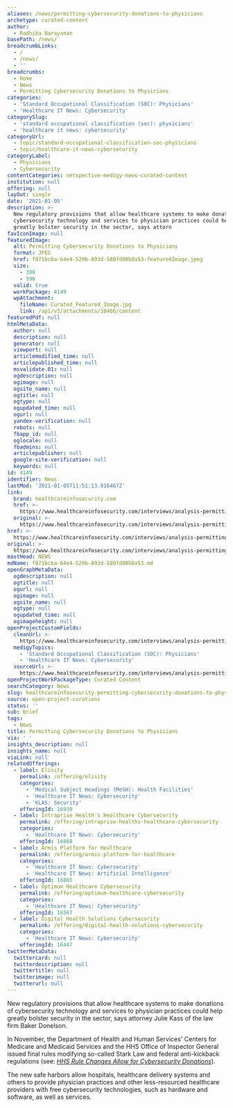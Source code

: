 ```yaml
---
aliases: /news/permitting-cybersecurity-donations-to-physicians
archetype: curated-content
author:
  - Radhika Narayanan
basePath: /news/
breadcrumbLinks:
  - /
  - /news/
  - ''
breadcrumbs:
  - Home
  - News
  - Permitting Cybersecurity Donations to Physicians
categories:
  - 'Standard Occupational Classification (SOC): Physicians'
  - 'Healthcare IT News: Cybersecurity'
categorySlug:
  - 'standard occupational classification (soc): physicians'
  - 'healthcare it news: cybersecurity'
categoryUrl:
  - topic/standard-occupational-classification-soc-physicians
  - topic/healthcare-it-news-cybersecurity
categoryLabel:
  - Physicians
  - Cybersecurity
contentCategories: netspective-medigy-news-curated-content
institution: null
offering: null
layOut: single
date: '2021-01-05'
description: >-
  New regulatory provisions that allow healthcare systems to make donations of
  cybersecurity technology and services to physician practices could help
  greatly bolster security in the sector, says attorn
favIconImage: null
featuredImage:
  alt: Permitting Cybersecurity Donations to Physicians
  format: JPEG
  href: f071bcba-64e4-529b-893d-580fd08b8a53-featuredImage.jpeg
  size:
    - 300
    - 590
  valid: true
  workPackage: 4149
  wpAttachment:
    fileName: Curated_Featured_Image.jpg
    link: /api/v3/attachments/10466/content
featuredPdf: null
htmlMetaData:
  author: null
  description: null
  generator: null
  viewport: null
  articlemodified_time: null
  articlepublished_time: null
  msvalidate.01: null
  ogdescription: null
  ogimage: null
  ogsite_name: null
  ogtitle: null
  ogtype: null
  ogupdated_time: null
  ogurl: null
  yandex-verification: null
  robots: null
  fbapp_id: null
  oglocale: null
  fbadmins: null
  articlepublisher: null
  google-site-verification: null
  keywords: null
id: 4149
identifier: News
lastMod: '2021-01-05T11:51:13.016467Z'
link:
  brand: healthcareinfosecurity.com
  href: >-
    https://www.healthcareinfosecurity.com/interviews/analysis-permitting-cybersecurity-donations-to-physicians-i-4815
  original: >-
    https://www.healthcareinfosecurity.com/interviews/analysis-permitting-cybersecurity-donations-to-physicians-i-4815
href: >-
  https://www.healthcareinfosecurity.com/interviews/analysis-permitting-cybersecurity-donations-to-physicians-i-4815
original: >-
  https://www.healthcareinfosecurity.com/interviews/analysis-permitting-cybersecurity-donations-to-physicians-i-4815
mastHead: NEWS
mdName: f071bcba-64e4-529b-893d-580fd08b8a53.md
openGraphMetaData:
  ogdescription: null
  ogtitle: null
  ogurl: null
  ogimage: null
  ogsite_name: null
  ogtype: null
  ogupdated_time: null
  ogimageheight: null
openProjectCustomFields:
  cleanUrl: >-
    https://www.healthcareinfosecurity.com/interviews/analysis-permitting-cybersecurity-donations-to-physicians-i-4815
  medigyTopics:
    - 'Standard Occupational Classification (SOC): Physicians'
    - 'Healthcare IT News: Cybersecurity'
  sourceUrl: >-
    https://www.healthcareinfosecurity.com/interviews/analysis-permitting-cybersecurity-donations-to-physicians-i-4815
openProjectWorkPackageType: Curated Content
searchCategory: News
slug: healthcareinfosecurity-permitting-cybersecurity-donations-to-physicians
source: open-project-curations
status: ''
sub: brief
tags:
  - News
title: Permitting Cybersecurity Donations to Physicians
via: ' '
insights_description: null
insights_name: null
viaLink: null
relatedOfferings:
  - label: Elisity
    permalink: /offering/elisity
    categories:
      - 'Medical Subject Headings (MeSH): Health Facilities'
      - 'Healthcare IT News: Cybersecurity'
      - 'KLAS: Security'
    offeringId: 16930
  - label: Intraprise Health's Healthcare Cybersecurity
    permalink: /offering/intraprise-healths-healthcare-cybersecurity
    categories:
      - 'Healthcare IT News: Cybersecurity'
    offeringId: 16868
  - label: Armis Platform for Healthcare
    permalink: /offering/armis-platform-for-healthcare
    categories:
      - 'Healthcare IT News: Cybersecurity'
      - 'Healthcare IT News: Artificial Intelligence'
    offeringId: 16865
  - label: Optimum Healthcare Cybersecurity
    permalink: /offering/optimum-healthcare-cybersecurity
    categories:
      - 'Healthcare IT News: Cybersecurity'
    offeringId: 16567
  - label: Digital Health Solutions Cybersecurity
    permalink: /offering/digital-health-solutions-cybersecurity
    categories:
      - 'Healthcare IT News: Cybersecurity'
    offeringId: 16447
twitterMetaData:
  twittercard: null
  twitterdescription: null
  twittertitle: null
  twitterimage: null
  twitterurl: null
---
```

<p>New regulatory provisions that allow healthcare systems to make donations of cybersecurity technology and services to physician practices could help greatly bolster security in the sector, says attorney Julie Kass of the law firm Baker Donelson.</p><p>In November, the Department of Health and Human Services' Centers for Medicare and Medicaid Services and the HHS Office of Inspector General issued final rules modifying so-called Stark Law and federal anti-kickback regulations (see: <a href="https://www.healthcareinfosecurity.com/hhs-rule-changes-allow-for-cybersecurity-donations-a-15440"><i>HHS Rule Changes Allow for Cybersecurity Donations</i></a>).</p><p>The new safe harbors allow hospitals, healthcare delivery systems and others to provide physician practices and other less-resourced healthcare providers with free cybersecurity technologies, such as hardware and software, as well as services.</p>